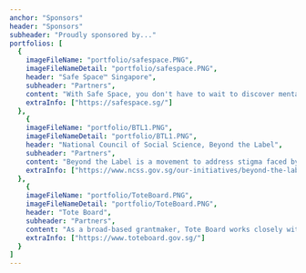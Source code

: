 ```yaml
---
anchor: "Sponsors"
header: "Sponsors"
subheader: "Proudly sponsored by..."
portfolios: [
  {
    imageFileName: "portfolio/safespace.PNG",
    imageFileNameDetail: "portfolio/safespace.PNG",
    header: "Safe Space™ Singapore",
    subheader: "Partners",
    content: "With Safe Space, you don't have to wait to discover mental wellbeing. Find your perfect therapist in seconds through our matching algorithm, and let today be the first day of your journey toward a healthier mindset.",
    extraInfo: ["https://safespace.sg/"]
  },
    {
    imageFileName: "portfolio/BTL1.PNG",
    imageFileNameDetail: "portfolio/BTL1.PNG",
    header: "National Council of Social Science, Beyond the Label",
    subheader: "Partners",
    content: "Beyond the Label is a movement to address stigma faced by persons with mental health conditions in society. According to the Singapore Mental Health Study 2016, one in seven adults have experienced a mental health condition in their lifetime. More than three-quarters of people with a mental health condition in their lifetime did not seek any professional help.",
    extraInfo: ["https://www.ncss.gov.sg/our-initiatives/beyond-the-label"]
  },
    {
    imageFileName: "portfolio/ToteBoard.PNG",
    imageFileNameDetail: "portfolio/ToteBoard.PNG",
    header: "Tote Board",
    subheader: "Partners",
    content: "As a broad-based grantmaker, Tote Board works closely with key partners to identify needs and administer grants in six key sectors: Arts & Culture, Community Development, Education, Health, Social Service, and Sports. Tote Board channels the gaming revenue from Singapore Pools and Singapore Turf Club, together with the collection of casino entry levy, to support worthy causes in the community. ",
    extraInfo: ["https://www.toteboard.gov.sg/"]
  }
]
---
```

